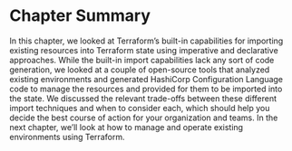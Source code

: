 # Chapter Summary

In this chapter, we looked at Terraform’s built-in capabilities for importing existing resources into Terraform state using imperative and declarative approaches. While the built-in import capabilities lack any sort of code generation, we looked at a couple of open-source tools that analyzed existing environments and generated HashiCorp Configuration Language code to manage the resources and provided for them to be imported into the state. We discussed the relevant trade-offs between these different import techniques and when to consider each, which should help you decide the best course of action for your organization and teams. In the next chapter, we’ll look at how to manage and operate existing environments using Terraform.